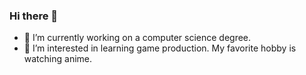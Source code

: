 ### Hi there 👋

<!--
**kelzk/kelzk** is a ✨ _special_ ✨ repository because its `README.md` (this file) appears on your GitHub profile.

Here are some ideas to get you started:

- 🔭 I’m currently working on a computer science degree.
- 🌱 I’m interested in learning game production.



-->
- 🔭 I’m currently working on a computer science degree.
- 🌱 I’m interested in learning game production.
My favorite hobby is watching anime.
